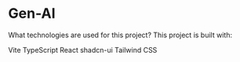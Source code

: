 # Gen-AI

What technologies are used for this project?
This project is built with:

Vite
TypeScript
React
shadcn-ui
Tailwind CSS
